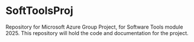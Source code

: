# SoftToolsProj
Repository for Microsoft Azure Group Project, for Software Tools module 2025. This repository will hold the code and documentation for the project.
